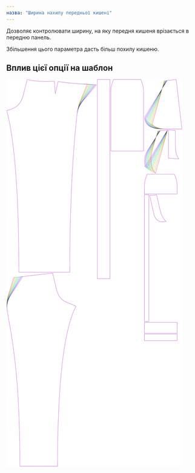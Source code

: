 ```yaml
---
назва: "Ширина нахилу передньої кишені"
---
```


Дозволяє контролювати ширину, на яку передня кишеня врізається в передню панель.

Збільшення цього параметра дасть більш похилу кишеню.

## Вплив цієї опції на шаблон

![На цьому зображенні показано вплив цієї опції шляхом накладання декількох варіантів, які мають різне значення для цієї опції](charlie_frontpocketslantwidth_sample.svg "Вплив цієї опції на шаблон")
